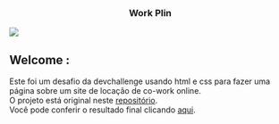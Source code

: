 <br />
<p align="center">
  <h3 align="center">Work Plin</h3>
  
  <div>
  <img src="https://user-images.githubusercontent.com/92443688/154102768-e231f42a-ca4a-4412-89a9-91c4338fb521.jpg">
  </div>
 <h2> Welcome :</h2>
  
  <div align="left">
  Este foi um desafio da devchallenge usando html e css para fazer uma página sobre um site de locação de co-work online.<br>
  O projeto está original neste <a href="https://github.com/lubomfim/work-plin">repositório</a>.<br>
Você pode conferir o resultado final clicando
<a href="https://ythiago03.github.io/work-plin/" target="_blank">aqui</a>.
</div>

